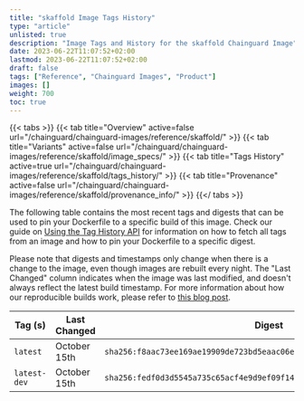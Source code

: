 ```yaml
---
title: "skaffold Image Tags History"
type: "article"
unlisted: true
description: "Image Tags and History for the skaffold Chainguard Image"
date: 2023-06-22T11:07:52+02:00
lastmod: 2023-06-22T11:07:52+02:00
draft: false
tags: ["Reference", "Chainguard Images", "Product"]
images: []
weight: 700
toc: true
---
```


{{< tabs >}}
{{< tab title="Overview" active=false url="/chainguard/chainguard-images/reference/skaffold/" >}}
{{< tab title="Variants" active=false url="/chainguard/chainguard-images/reference/skaffold/image_specs/" >}}
{{< tab title="Tags History" active=true url="/chainguard/chainguard-images/reference/skaffold/tags_history/" >}}
{{< tab title="Provenance" active=false url="/chainguard/chainguard-images/reference/skaffold/provenance_info/" >}}
{{</ tabs >}}

The following table contains the most recent tags and digests that can be used to pin your Dockerfile to a specific build of this image. Check our guide on [Using the Tag History API](/chainguard/chainguard-images/using-the-tag-history-api/) for information on how to fetch all tags from an image and how to pin your Dockerfile to a specific digest.

Please note that digests and timestamps only change when there is a change to the image, even though images are rebuilt every night. The "Last Changed" column indicates when the image was last modified, and doesn't always reflect the latest build timestamp. For more information about how our reproducible builds work, please refer to [this blog post](https://www.chainguard.dev/unchained/reproducing-chainguards-reproducible-image-builds).

| Tag (s)       | Last Changed | Digest                                                                    |
|---------------|--------------|---------------------------------------------------------------------------|
|  `latest`     | October 15th | `sha256:f8aac73ee169ae19909de723bd5eaac06e8131c961365f7c03498b1416b9ea87` |
|  `latest-dev` | October 15th | `sha256:fedf0d3d5545a735c65acf4e9d9ef09f148c573377af00c02a61db12450ba5b7` |

